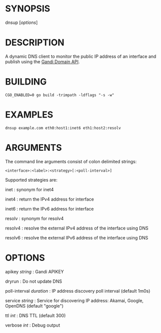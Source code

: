# SYNOPSIS

dnsup [*options*] <domain> <interface>

# DESCRIPTION

A dynamic DNS client to monitor the public IP address of an interface and
publish using the [Gandi Domain API](https://api.gandi.net/docs/domains/).

# BUILDING

    CGO_ENABLED=0 go build -trimpath -ldflags "-s -w"

# EXAMPLES

    dnsup example.com eth0:host1:inet6 eth1:host2:resolv

# ARGUMENTS

The command line arguments consist of colon delimited strings:

    <interface>:<label>:<strategy>[:<poll-interval>]

Supported strategies are:

inet
: synonym for inet4

inet4
: return the IPv4 address for interface

inet6
: return the IPv6 address for interface

resolv
: synonym for resolv4

resolv4
: resolve the external IPv4 address of the interface using DNS

resolv6
: resolve the external IPv6 address of the interface using DNS

# OPTIONS

apikey *string*
: Gandi APIKEY

dryrun
: Do not update DNS

poll-interval *duration*
:	IP address discovery poll interval (default 1m0s)

service *string*
: Service for discovering IP address: Akamai, Google, OpenDNS (default "google")

ttl *int*
: DNS TTL (default 300)

verbose *int*
: Debug output
